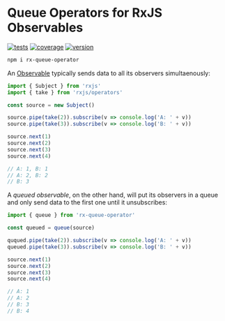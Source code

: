 # Queue Operators for RxJS Observables

[![tests](https://img.shields.io/github/workflow/status/loreanvictor/rx-q/Test%20and%20Report%20Coverage?label=tests&logo=mocha&logoColor=green&style=flat-square)](https://github.com/loreanvictor/rx-q/actions?query=workflow%3A%22Test+and+Report+Coverage%22)
[![coverage](https://img.shields.io/codecov/c/github/loreanvictor/rx-q?logo=codecov&style=flat-square)](https://codecov.io/gh/loreanvictor/rx-q)
[![version](https://img.shields.io/npm/v/rx-queue-operator?logo=npm&style=flat-square)](https://www.npmjs.com/package/rx-queue-operator)


```bash
npm i rx-queue-operator
```

An [Observable](https://rxjs-dev.firebaseapp.com/guide/observable) typically sends data to all its observers simultaenously: 

```js
import { Subject } from 'rxjs'
import { take } from 'rxjs/operators'

const source = new Subject()

source.pipe(take(2)).subscribe(v => console.log('A: ' + v))
source.pipe(take(3)).subscribe(v => console.log('B: ' + v))

source.next(1)
source.next(2)
source.next(3)
source.next(4)

// A: 1, B: 1
// A: 2, B: 2
// B: 3
```

A _queued observable_, on the other hand, will put its observers in a queue and only send data to the first one until it unsubscribes:

```js
import { queue } from 'rx-queue-operator'

const queued = queue(source)

ququed.pipe(take(2)).subscribe(v => console.log('A: ' + v))
queued.pipe(take(3)).subscribe(v => console.log('B: ' + v))

source.next(1)
source.next(2)
source.next(3)
source.next(4)

// A: 1
// A: 2
// B: 3
// B: 4
```
